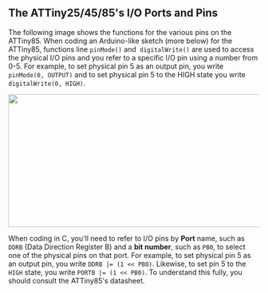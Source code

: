 ## The ATTiny25/45/85's I/O Ports and Pins

The following image shows the functions for the various pins on the ATTiny85.  When coding an Arduino-like sketch (more below) for the ATTiny85, functions line `pinMode()` and` digitalWrite()` are used to access the physical I/O pins and you refer to a specific I/O pin using a number from 0-5.  For example, to set physical pin 5 as an output pin, you write `pinMode(0, OUTPUT)`  and to set physical pin 5 to the HIGH state you write `digitalWrite(0, HIGH)`.

<p align="center"><img src="images/tiny85pins.jpg" width="760" height="267"></p>

When coding in C, you'll need to refer to I/O pins by **Port** name, such as `DDRB` (Data Direction Register B) and a **bit number**, such as `PB0`, to select one of the physical pins on that port.  For example, to set physical pin 5 as an output pin, you write `DDRB |= (1 << PB0)`.  Likewise, to set pin 5 to the `HIGH` state, you write `PORTB |= (1 << PB0)`.  To understand this fully, you should consult the ATTiny85's datasheet.

